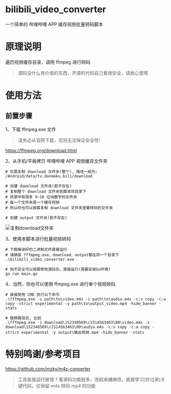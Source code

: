 # bilibili_video_converter

一个简单的 哔哩哔哩 APP 缓存视频批量转码脚本

# 原理说明

遍历视频缓存目录，调用 ffmpeg 进行转码

> 源码没什么有价值的东西，开源的代码自己看很安全，请放心使用

# 使用方法

## 前置步骤

1、下载 ffmpeg.exe 文件

> 请务必从官网下载，否则无法保证安全性!

https://ffmpeg.org/download.html

2、从手机/平板拷贝 哔哩哔哩 APP 视频缓存文件夹

```
# 仅需复制 download 文件夹(整个), 路径一般为:
/Android/data/tv.danmaku.bili/download

# 创建 download 文件夹(若不存在)
# 复制整个 download 文件夹到脚本同目录下
# 目录中有很多 9~10 位纯数字的文件夹
# 每一个文件夹是一个缓存视频
# 所以你也可以按需复制 download 文件夹里要转码的文件夹

# 创建 output 文件夹(若不存在)
```

![复制download文件夹](https://raw.github.com/SimoLin/repositpry/master/bilibili_video_converter/image/download.png)

3、使用本脚本进行批量视频转码

```
# 下载编译好的二进制文件直接运行
# 请确保 fffmpeg.exe、download、output都在同一个目录下
.\bilibili_video_converter.exe

# 怕不安全可以按需修改源码后，直接运行(需要安装Go环境)
go run main.go
```

4、当然，你也可以使用 ffmpeg.exe 进行单个视频转码

```
# 直接使用 CMD 执行以下命令
.\fffmpeg.exe -i path\to\video.m4s -i path\to\audio.m4s -c:v copy -c:a copy -strict experimental -y path\to\output_video.mp4 -hide_banner -stats

# 替换路径后, 比如
.\fffmpeg.exe -i download\152348569\c1514563463\80\video.m4s -i download\152348569\c1514563463\80\audio.m4s -c:v copy -c:a copy -strict experimental -y output\输出视频.mp4 -hide_banner -stats

```

# 特别鸣谢/参考项目

https://github.com/mzky/m4s-converter

> 工具直接运行报错 ? 看源码功能挺多，改起来嫌麻烦，直接学习(抄过来)关键代码，仅保留 m4s 转码 mp4 的功能
